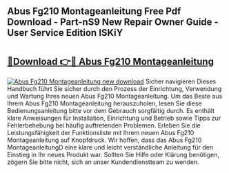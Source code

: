 ## Abus Fg210 Montageanleitung Free Pdf Download - Part-nS9 New Repair Owner Guide - User Service Edition ISKiY

# <h2><a href="http://df6cyhm.blite.top/?on=Abus+Fg210+Montageanleitung">🔗Download 👉🔴 Abus Fg210 Montageanleitung</a></h2>

[![Abus Fg210 Montageanleitung new download](https://i.imgur.com/lujVjoI.png)](http://df6cyhm.blite.top/?on=Abus+Fg210+Montageanleitung)
Sicher navigieren Dieses Handbuch führt Sie sicher durch den Prozess der Einrichtung, Verwendung und Wartung Ihres neuen Abus Fg210 Montageanleitung. Um das Beste aus Ihrem Abus Fg210 Montageanleitung herauszuholen, lesen Sie diese Bedienungsanleitung bitte vor dem Gebrauch sorgfältig durch. Es enthält klare Anweisungen für Installation, Einrichtung und Betrieb sowie Tipps zur Fehlerbehebung bei häufig auftretenden Problemen. Erleben Sie die Leistungsfähigkeit der Funktionsliste mit Ihrem neuen Abus Fg210 Montageanleitung auf Knopfdruck. Wir hoffen, dass das Abus Fg210 MontageanleitungD eine klare und leicht verständliche Anleitung für den Einstieg in Ihr neues Produkt war. Sollten Sie Hilfe oder Klärung benötigen, zögern Sie bitte nicht, sich an unser Kundendienstteam zu wenden.
